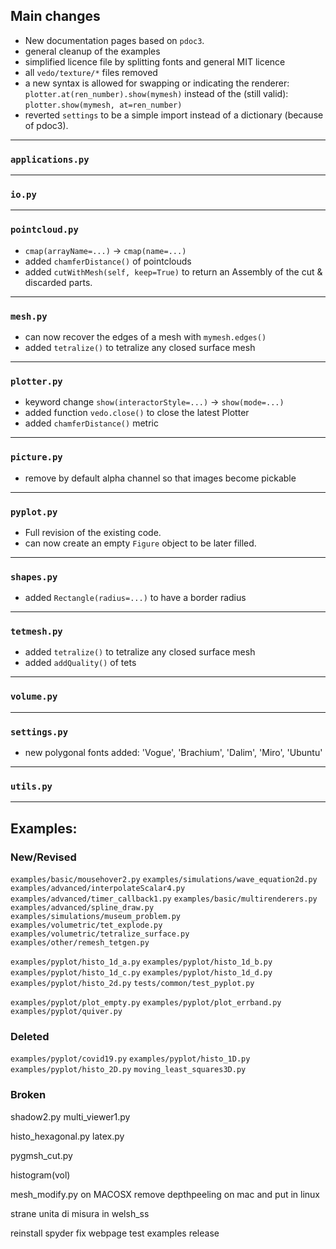 ## Main changes

- New documentation pages based on `pdoc3`.
- general cleanup of the examples
- simplified licence file by splitting fonts and general MIT licence
- all `vedo/texture/*` files removed
- a new syntax is allowed for swapping or indicating the renderer:
  `plotter.at(ren_number).show(mymesh)`
   instead of the (still valid):
  `plotter.show(mymesh, at=ren_number)`
- reverted `settings` to be a simple import instead of a dictionary (because of pdoc3).

---
### `applications.py`

---
### `io.py`

---
### `pointcloud.py`
- `cmap(arrayName=...)` -> `cmap(name=...)`
- added `chamferDistance()` of pointclouds
- added `cutWithMesh(self, keep=True)` to return an Assembly of the cut & discarded parts.

---
### `mesh.py`
- can now recover the edges of a mesh with `mymesh.edges()`
- added `tetralize()` to tetralize any closed surface mesh

---
### `plotter.py`

- keyword change `show(interactorStyle=...)` -> `show(mode=...)`
- added function `vedo.close()` to close the latest Plotter
- added `chamferDistance()` metric

---
### `picture.py`
- remove by default alpha channel so that images become pickable

---
### `pyplot.py`
- Full revision of the existing code.
- can now create an empty `Figure` object to be later filled.

---
### `shapes.py`
- added `Rectangle(radius=...)` to have a border radius

---
### `tetmesh.py`
- added `tetralize()` to tetralize any closed surface mesh
- added `addQuality()` of tets

---
### `volume.py`


---
### `settings.py`
- new polygonal fonts added: 'Vogue', 'Brachium', 'Dalim', 'Miro', 'Ubuntu'

---
### `utils.py`


-------------------------
## Examples:

### New/Revised
`examples/basic/mousehover2.py`
`examples/simulations/wave_equation2d.py`
`examples/advanced/interpolateScalar4.py`
`examples/advanced/timer_callback1.py`
`examples/basic/multirenderers.py`
`examples/advanced/spline_draw.py`
`examples/simulations/museum_problem.py`
`examples/volumetric/tet_explode.py`
`examples/volumetric/tetralize_surface.py`
`examples/other/remesh_tetgen.py`

`examples/pyplot/histo_1d_a.py`
`examples/pyplot/histo_1d_b.py`
`examples/pyplot/histo_1d_c.py`
`examples/pyplot/histo_1d_d.py`
`examples/pyplot/histo_2d.py`
`tests/common/test_pyplot.py`

`examples/pyplot/plot_empty.py`
`examples/pyplot/plot_errband.py`
`examples/pyplot/quiver.py`


### Deleted
`examples/pyplot/covid19.py`
`examples/pyplot/histo_1D.py`
`examples/pyplot/histo_2D.py`
`moving_least_squares3D.py`


### Broken

shadow2.py
multi_viewer1.py


histo_hexagonal.py
latex.py

pygmsh_cut.py


histogram(vol)



mesh_modify.py on MACOSX
remove depthpeeling on mac and put in linux

strane unita di misura in welsh_ss

reinstall spyder
fix webpage
test examples
release











